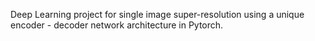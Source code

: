 Deep Learning project for single image super-resolution using a unique encoder - decoder network architecture in Pytorch.
